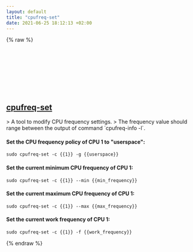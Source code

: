 ```yaml
---
layout: default
title: "cpufreq-set"
date: 2021-06-25 18:12:13 +02:00
---
```

{% raw %}
<h2 id="cpufreq-set">
  <a href="/en/linux/cpufreq-set.html">cpufreq-set</a> <a href="#cpufreq-set"><svg class="icon">
    <use href="/assets/images/unicode_sprite.svg#link" />
  </svg></a>
</h2>
> A tool to modify CPU frequency settings.
> The frequency value should range between the output of command `cpufreq-info -l`.

#### Set the CPU frequency policy of CPU 1 to "userspace":
```shell
sudo cpufreq-set -c {{1}} -g {{userspace}}
```
#### Set the current minimum CPU frequency of CPU 1:
```shell
sudo cpufreq-set -c {{1}} --min {{min_frequency}}
```
#### Set the current maximum CPU frequency of CPU 1:
```shell
sudo cpufreq-set -c {{1}} --max {{max_frequency}}
```
#### Set the current work frequency of CPU 1:
```shell
sudo cpufreq-set -c {{1}} -f {{work_frequency}}
```
{% endraw %}